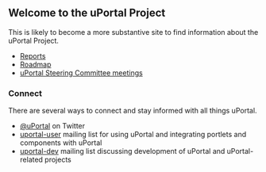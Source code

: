 ## Welcome to the uPortal Project

This is likely to become a more substantive site to find information about the uPortal Project. 

* [Reports](./reports)
* [Roadmap](./roadmap.md)
* [uPortal Steering Committee meetings](./governance/meetings)

### Connect

There are several ways to connect and stay informed with all things uPortal.

* [@uPortal](https://twitter.com/uPortal) on Twitter
* [uportal-user](https://groups.google.com/u/3/a/apereo.org/g/uportal-user) mailing list for using uPortal and integrating portlets and components with uPortal
* [uportal-dev](https://groups.google.com/u/3/a/apereo.org/g/uportal-dev) mailing list discussing development of uPortal and uPortal-related projects
